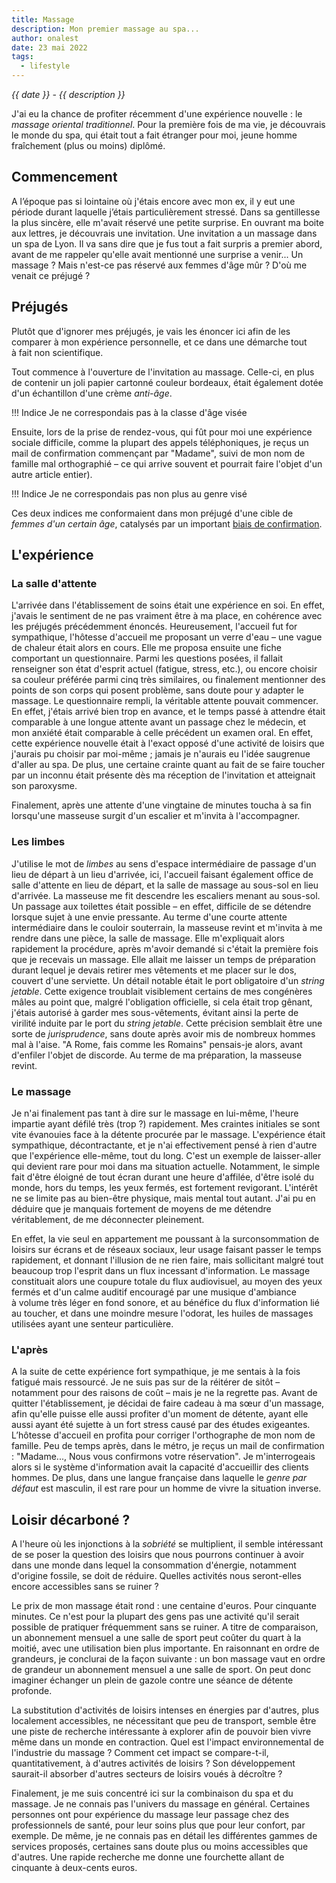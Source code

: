 ```yaml
---
title: Massage
description: Mon premier massage au spa...
author: onalest
date: 23 mai 2022
tags:
  - lifestyle
---
```


_{{ date }} - {{ description }}_


J'ai eu la chance de profiter récemment d'une expérience nouvelle : le _massage oriental traditionnel_. Pour la première fois de ma vie, je découvrais le monde du spa, qui était tout a fait étranger pour moi, jeune homme fraîchement (plus ou moins) diplômé.

## Commencement

A l’époque pas si lointaine où j'étais encore avec mon ex, il y eut une période durant laquelle j’étais particulièrement stressé. Dans sa gentillesse la plus sincère, elle m'avait réservé une petite surprise. En ouvrant ma boite aux lettres, je découvrais une invitation. Une invitation a un massage dans un spa de Lyon. Il va sans dire que je fus tout a fait surpris a premier abord, avant de me rappeler qu'elle avait mentionné une surprise a venir... Un massage ? Mais n'est-ce pas réservé aux femmes d'âge mûr ? D'où me venait ce préjugé ?

## Préjugés

Plutôt que d'ignorer mes préjugés, je vais les énoncer ici afin de les comparer à mon expérience personnelle, et ce dans une démarche tout à fait non scientifique.

Tout commence à l'ouverture de l'invitation au massage. Celle-ci, en plus de contenir un joli papier cartonné couleur bordeaux, était également dotée d'un échantillon d'une crème _anti-âge_.

!!! Indice
    Je ne correspondais pas à la classe d'âge visée

Ensuite, lors de la prise de rendez-vous, qui fût pour moi une expérience sociale difficile, comme la plupart des appels téléphoniques, je reçus un mail de confirmation commençant par "Madame", suivi de mon nom de famille mal orthographié – ce qui arrive souvent et pourrait faire l'objet d'un autre article entier).

!!! Indice
    Je ne correspondais pas non plus au genre visé

Ces deux indices me conformaient dans mon préjugé d'une cible de _femmes d'un certain âge_, catalysés par un important [biais de confirmation](https://fr.wikipedia.org/wiki/Biais_de_confirmation).

## L'expérience

### La salle d'attente

L'arrivée dans l'établissement de soins était une expérience en soi. En effet, j'avais le sentiment de ne pas vraiment être à ma place, en cohérence avec les préjugés précédemment énoncés. Heureusement, l'accueil fut for sympathique, l'hôtesse d'accueil me proposant un verre d'eau – une vague de chaleur était alors en cours. Elle me proposa ensuite une fiche comportant un questionnaire. Parmi les questions posées, il fallait renseigner son état d'esprit actuel (fatigue, stress, etc.), ou encore choisir sa couleur préférée parmi cinq très similaires, ou finalement mentionner des points de son corps qui posent problème, sans doute pour y adapter le massage. Le questionnaire rempli, la véritable attente pouvait commencer. En effet, j'étais arrivé bien trop en avance, et le temps passé à attendre était comparable à une longue attente avant un passage chez le médecin, et mon anxiété était comparable à celle précédent un examen oral. En effet, cette expérience nouvelle était à l'exact opposé d'une activité de loisirs que j'aurais pu choisir par moi-même ; jamais je n'aurais eu l'idée saugrenue d'aller au spa. De plus, une certaine crainte quant au fait de se faire toucher par un inconnu était présente dès ma réception de l'invitation et atteignait son paroxysme.

Finalement, après une attente d'une vingtaine de minutes toucha à sa fin lorsqu'une masseuse surgit d'un escalier et m'invita à l'accompagner.

### Les limbes

J'utilise le mot de _limbes_ au sens d'espace intermédiaire de passage d'un lieu de départ à un lieu d'arrivée, ici, l'accueil faisant également office de salle d'attente en lieu de départ, et la salle de massage au sous-sol en lieu d'arrivée. La masseuse me fit descendre les escaliers menant au sous-sol. Un passage aux toilettes était possible – en effet, difficile de se détendre lorsque sujet à une envie pressante. Au terme d'une courte attente intermédiaire dans le couloir souterrain, la masseuse revint et m'invita à me rendre dans une pièce, la salle de massage. Elle m'expliquait alors rapidement la procédure, après m'avoir demandé si c'était la première fois que je recevais un massage. Elle allait me laisser un temps de préparation durant lequel je devais retirer mes vêtements et me placer sur le dos, couvert d'une serviette. Un détail notable était le port obligatoire d'un _string jetable_. Cette exigence troublait visiblement certains de mes congénères mâles au point que, malgré l'obligation officielle, si cela était trop gênant, j'étais autorisé à garder mes sous-vêtements, évitant ainsi la perte de virilité induite par le port du _string jetable_. Cette précision semblait être une sorte de _jurisprudence_, sans doute après avoir mis de nombreux hommes mal à l'aise. "A Rome, fais comme les Romains" pensais-je alors, avant d'enfiler l'objet de discorde. Au terme de ma préparation, la masseuse revint.

### Le massage

Je n'ai finalement pas tant à dire sur le massage en lui-même, l'heure impartie ayant défilé très (trop ?) rapidement. Mes craintes initiales se sont vite évanouies face à la détente procurée par le massage. L'expérience était sympathique, décontractante, et je n'ai effectivement pensé à rien d'autre que l'expérience elle-même, tout du long. C'est un exemple de laisser-aller qui devient rare pour moi dans ma situation actuelle. Notamment, le simple fait d'être éloigné de tout écran durant une heure d'affilée, d'être isolé du monde, hors du temps, les yeux fermés, est fortement revigorant. L'intérêt ne se limite pas au bien-être physique, mais mental tout autant. J'ai pu en déduire que je manquais fortement de moyens de me détendre véritablement, de me déconnecter pleinement.

En effet, la vie seul en appartement me poussant à la surconsommation de loisirs sur écrans et de réseaux sociaux, leur usage faisant passer le temps rapidement, et donnant l'illusion de ne rien faire, mais sollicitant malgré tout beaucoup trop l'esprit dans un flux incessant d'information. Le massage constituait alors une coupure totale du flux audiovisuel, au moyen des yeux fermés et d'un calme auditif encouragé par une musique d'ambiance à volume très léger en fond sonore, et au bénéfice du flux d'information lié au toucher, et dans une moindre mesure l'odorat, les huiles de massages utilisées ayant une senteur particulière.

### L'après

A la suite de cette expérience fort sympathique, je me sentais à la fois fatigué mais ressourcé. Je ne suis pas sur de la réitérer de sitôt – notamment pour des raisons de coût – mais je ne la regrette pas. Avant de quitter l'établissement, je décidai de faire cadeau à ma sœur d'un massage, afin qu'elle puisse elle aussi profiter d'un moment de détente, ayant elle aussi ayant été sujette à un fort stress causé par des études exigeantes. L’hôtesse d'accueil en profita pour corriger l'orthographe de mon nom de famille. Peu de temps après, dans le métro, je reçus un mail de confirmation : "Madame..., Nous vous confirmons votre réservation". Je m'interrogeais alors si le système d'information avait la capacité d'accueillir des clients hommes. De plus, dans une langue française dans laquelle le _genre par défaut_ est masculin, il est rare pour un homme de vivre la situation inverse.

## Loisir décarboné ?

A l'heure où les injonctions à la _sobriété_ se multiplient, il semble intéressant de se poser la question des loisirs que nous pourrons continuer à avoir dans une monde dans lequel la consommation d'énergie, notamment d'origine fossile, se doit de réduire. Quelles activités nous seront-elles encore accessibles sans se ruiner ?

Le prix de mon massage était rond : une centaine d'euros. Pour cinquante minutes. Ce n'est pour la plupart des gens pas une activité qu'il serait possible de pratiquer fréquemment sans se ruiner. A titre de comparaison, un abonnement mensuel a une salle de sport peut coûter du quart à la moitié, avec une utilisation bien plus importante. En raisonnant en ordre de grandeurs, je conclurai de la façon suivante : un bon massage vaut en ordre de grandeur un abonnement mensuel a une salle de sport. On peut donc imaginer échanger un plein de gazole contre une séance de détente profonde.

La substitution d'activités de loisirs intenses en énergies par d'autres, plus localement accessibles, ne nécessitant que peu de transport, semble être une piste de recherche intéressante à explorer afin de pouvoir bien vivre même dans un monde en contraction. Quel est l'impact environnemental de l'industrie du massage ? Comment cet impact se compare-t-il, quantitativement, à d'autres activités de loisirs ? Son développement saurait-il absorber d'autres secteurs de loisirs voués à décroître ?

Finalement, je me suis concentré ici sur la combinaison du spa et du massage. Je ne connais pas l'univers du massage en général. Certaines personnes ont pour expérience du massage leur passage chez des professionnels de santé, pour leur soins plus que pour leur confort, par exemple. De même, je ne connais pas en détail les différentes gammes de services proposés, certaines sans doute plus ou moins accessibles que d'autres. Une rapide recherche me donne une fourchette allant de cinquante à deux-cents euros.
